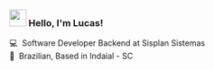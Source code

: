 ### <img src="https://media.giphy.com/media/hvRJCLFzcasrR4ia7z/giphy.gif" width="30px"> Hello, I'm Lucas!

💻 &nbsp;Software Developer Backend at Sisplan Sistemas <br>
🏡 &nbsp;Brazilian, Based in Indaial - SC 

